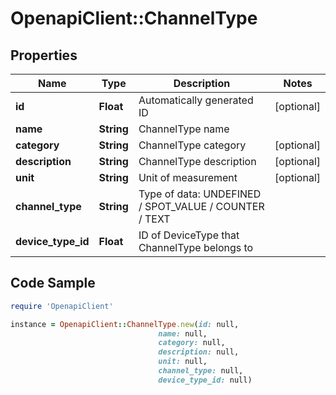 # OpenapiClient::ChannelType

## Properties

Name | Type | Description | Notes
------------ | ------------- | ------------- | -------------
**id** | **Float** | Automatically generated ID | [optional] 
**name** | **String** | ChannelType name | 
**category** | **String** | ChannelType category | [optional] 
**description** | **String** | ChannelType description | [optional] 
**unit** | **String** | Unit of measurement | [optional] 
**channel_type** | **String** | Type of data: UNDEFINED / SPOT_VALUE / COUNTER / TEXT | 
**device_type_id** | **Float** | ID of DeviceType that ChannelType belongs to | 

## Code Sample

```ruby
require 'OpenapiClient'

instance = OpenapiClient::ChannelType.new(id: null,
                                 name: null,
                                 category: null,
                                 description: null,
                                 unit: null,
                                 channel_type: null,
                                 device_type_id: null)
```


